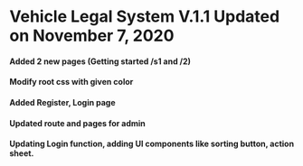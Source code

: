# Vehicle Legal System V.1.1 Updated on November 7, 2020
#### Added 2 new pages (Getting started /s1 and /2)
#### Modify root css with given color
#### Added Register, Login page
#### Updated route and pages for admin
#### Updating Login function, adding UI components like sorting button, action sheet.